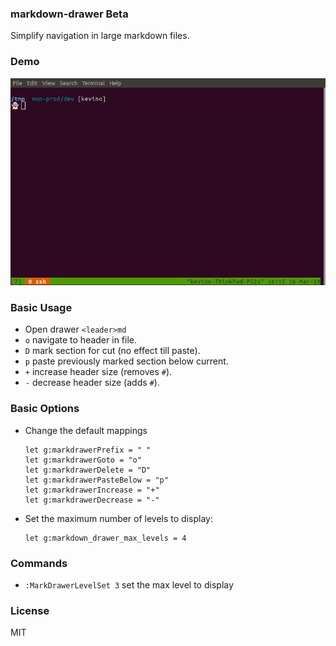 ### markdown-drawer Beta
Simplify navigation in large markdown files.

### Demo

![Markdrawer Demo](https://github.com/scuilion/markdown-drawer/raw/master/demo.gif)

### Basic Usage
* Open drawer `<leader>md`
* `o` navigate to header in file.
* `D` mark section for cut (no effect till paste).
* `p` paste previously marked section below current.
* `+` increase header size (removes `#`).
* `-` decrease header size (adds `#`).

### Basic Options
* Change the default mappings
    ```vim
    let g:markdrawerPrefix = " " 
    let g:markdrawerGoto = "o"
    let g:markdrawerDelete = "D"
    let g:markdrawerPasteBelow = "p"
    let g:markdrawerIncrease = "+"
    let g:markdrawerDecrease = "-"
    ```

* Set the maximum number of levels to display:
    ```vim
    let g:markdown_drawer_max_levels = 4
    ```

### Commands
* `:MarkDrawerLevelSet 3` set the max level to display

### License
MIT
